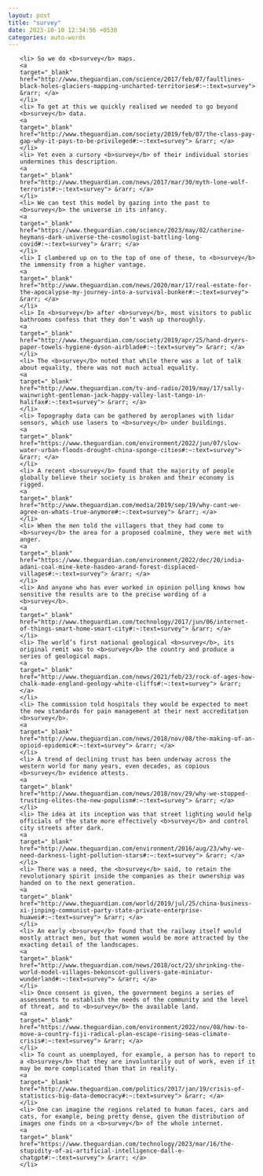 ```yaml
---
layout: post
title: "survey"
date: 2023-10-10 12:34:56 +0530
categories: auto-words
---
```

<ol>

    <li> So we do <b>survey</b> maps.
    <a 
    target="_blank" 
    href="http://www.theguardian.com/science/2017/feb/07/faultlines-black-holes-glaciers-mapping-uncharted-territories#:~:text=survey"> &rarr; </a>
    </li>
    <li> To get at this we quickly realised we needed to go beyond <b>survey</b> data.
    <a 
    target="_blank" 
    href="http://www.theguardian.com/society/2019/feb/07/the-class-pay-gap-why-it-pays-to-be-privileged#:~:text=survey"> &rarr; </a>
    </li>
    <li> Yet even a cursory <b>survey</b> of their individual stories undermines this description.
    <a 
    target="_blank" 
    href="http://www.theguardian.com/news/2017/mar/30/myth-lone-wolf-terrorist#:~:text=survey"> &rarr; </a>
    </li>
    <li> We can test this model by gazing into the past to <b>survey</b> the universe in its infancy.
    <a 
    target="_blank" 
    href="https://www.theguardian.com/science/2023/may/02/catherine-heymans-dark-universe-the-cosmologist-battling-long-covid#:~:text=survey"> &rarr; </a>
    </li>
    <li> I clambered up on to the top of one of these, to <b>survey</b> the immensity from a higher vantage.
    <a 
    target="_blank" 
    href="http://www.theguardian.com/news/2020/mar/17/real-estate-for-the-apocalypse-my-journey-into-a-survival-bunker#:~:text=survey"> &rarr; </a>
    </li>
    <li> In <b>survey</b> after <b>survey</b>, most visitors to public bathrooms confess that they don’t wash up thoroughly.
    <a 
    target="_blank" 
    href="http://www.theguardian.com/society/2019/apr/25/hand-dryers-paper-towels-hygiene-dyson-airblade#:~:text=survey"> &rarr; </a>
    </li>
    <li> The <b>survey</b> noted that while there was a lot of talk about equality, there was not much actual equality.
    <a 
    target="_blank" 
    href="http://www.theguardian.com/tv-and-radio/2019/may/17/sally-wainwright-gentleman-jack-happy-valley-last-tango-in-halifax#:~:text=survey"> &rarr; </a>
    </li>
    <li> Topography data can be gathered by aeroplanes with lidar sensors, which use lasers to <b>survey</b> under buildings.
    <a 
    target="_blank" 
    href="https://www.theguardian.com/environment/2022/jun/07/slow-water-urban-floods-drought-china-sponge-cities#:~:text=survey"> &rarr; </a>
    </li>
    <li> A recent <b>survey</b> found that the majority of people globally believe their society is broken and their economy is rigged.
    <a 
    target="_blank" 
    href="http://www.theguardian.com/media/2019/sep/19/why-cant-we-agree-on-whats-true-anymore#:~:text=survey"> &rarr; </a>
    </li>
    <li> When the men told the villagers that they had come to <b>survey</b> the area for a proposed coalmine, they were met with anger.
    <a 
    target="_blank" 
    href="https://www.theguardian.com/environment/2022/dec/20/india-adani-coal-mine-kete-hasdeo-arand-forest-displaced-villages#:~:text=survey"> &rarr; </a>
    </li>
    <li> And anyone who has ever worked in opinion polling knows how sensitive the results are to the precise wording of a <b>survey</b>.
    <a 
    target="_blank" 
    href="http://www.theguardian.com/technology/2017/jun/06/internet-of-things-smart-home-smart-city#:~:text=survey"> &rarr; </a>
    </li>
    <li> The world’s first national geological <b>survey</b>, its original remit was to <b>survey</b> the country and produce a series of geological maps.
    <a 
    target="_blank" 
    href="http://www.theguardian.com/news/2021/feb/23/rock-of-ages-how-chalk-made-england-geology-white-cliffs#:~:text=survey"> &rarr; </a>
    </li>
    <li> The commission told hospitals they would be expected to meet the new standards for pain management at their next accreditation <b>survey</b>.
    <a 
    target="_blank" 
    href="http://www.theguardian.com/news/2018/nov/08/the-making-of-an-opioid-epidemic#:~:text=survey"> &rarr; </a>
    </li>
    <li> A trend of declining trust has been underway across the western world for many years, even decades, as copious <b>survey</b> evidence attests.
    <a 
    target="_blank" 
    href="http://www.theguardian.com/news/2018/nov/29/why-we-stopped-trusting-elites-the-new-populism#:~:text=survey"> &rarr; </a>
    </li>
    <li> The idea at its inception was that street lighting would help officials of the state more effectively <b>survey</b> and control city streets after dark.
    <a 
    target="_blank" 
    href="http://www.theguardian.com/environment/2016/aug/23/why-we-need-darkness-light-pollution-stars#:~:text=survey"> &rarr; </a>
    </li>
    <li> There was a need, the <b>survey</b> said, to retain the revolutionary spirit inside the companies as their ownership was handed on to the next generation.
    <a 
    target="_blank" 
    href="http://www.theguardian.com/world/2019/jul/25/china-business-xi-jinping-communist-party-state-private-enterprise-huawei#:~:text=survey"> &rarr; </a>
    </li>
    <li> An early <b>survey</b> found that the railway itself would mostly attract men, but that women would be more attracted by the exacting detail of the landscapes.
    <a 
    target="_blank" 
    href="http://www.theguardian.com/news/2018/oct/23/shrinking-the-world-model-villages-bekonscot-gullivers-gate-miniatur-wunderland#:~:text=survey"> &rarr; </a>
    </li>
    <li> Once consent is given, the government begins a series of assessments to establish the needs of the community and the level of threat, and to <b>survey</b> the available land.
    <a 
    target="_blank" 
    href="https://www.theguardian.com/environment/2022/nov/08/how-to-move-a-country-fiji-radical-plan-escape-rising-seas-climate-crisis#:~:text=survey"> &rarr; </a>
    </li>
    <li> To count as unemployed, for example, a person has to report to a <b>survey</b> that they are involuntarily out of work, even if it may be more complicated than that in reality.
    <a 
    target="_blank" 
    href="http://www.theguardian.com/politics/2017/jan/19/crisis-of-statistics-big-data-democracy#:~:text=survey"> &rarr; </a>
    </li>
    <li> One can imagine the regions related to human faces, cars and cats, for example, being pretty dense, given the distribution of images one finds on a <b>survey</b> of the whole internet.
    <a 
    target="_blank" 
    href="https://www.theguardian.com/technology/2023/mar/16/the-stupidity-of-ai-artificial-intelligence-dall-e-chatgpt#:~:text=survey"> &rarr; </a>
    </li>